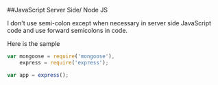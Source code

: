 ##JavaScript Server Side/ Node JS

I don't use semi-colon except when necessary in server side JavaScript code and use forward semicolons in code. 

Here is the sample
```js
var mongoose = require('mongoose'),
    express = require('express');

var app = express();
```
